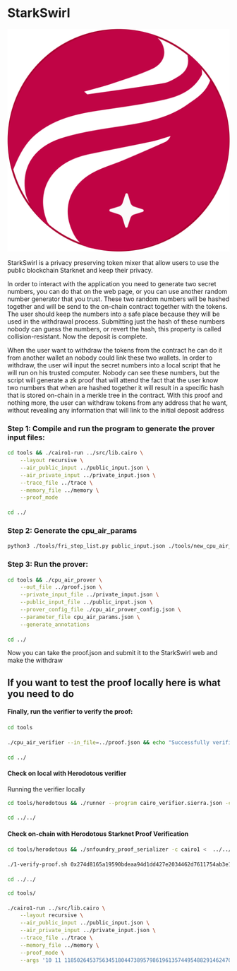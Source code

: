 # StarkSwirl

![StarkSwirl](logo.png)

StarkSwirl is a privacy preserving token mixer that allow users to use the public blockchain Starknet and keep their privacy.


In order to interact with the application you need to generate two secret numbers, you can do that on the web page, or you can use another random number generator that you trust. These two random numbers will be hashed together and will be send to the on-chain contract together with the tokens. The user should keep the numbers into a safe place because they will be used in the withdrawal process. Submitting just the hash of these numbers nobody can guess the numbers, or revert the hash, this property is called collision-resistant. Now the deposit is complete.

When the user want to withdraw the tokens from the contract he can do it from another wallet an nobody could link these two wallets. In order to withdraw, the user will input the secret numbers into a local script that he will run on his trusted computer. Nobody can see these numbers, but the script will generate a zk proof that will attend the fact that the user know two numbers that when are hashed together it will result in a specific hash that is stored on-chain in a merkle tree in the contract.
With this proof and nothing more, the user can withdraw tokens from any address that he want, without revealing any information that will link to the initial deposit address

### Step 1: Compile and run the program to generate the prover input files:
```bash
cd tools && ./cairo1-run ../src/lib.cairo \
    --layout recursive \
    --air_public_input ../public_input.json \
    --air_private_input ../private_input.json \
    --trace_file ../trace \
    --memory_file ../memory \
    --proof_mode

cd ../
```

### Step 2: Generate the cpu_air_params
```bash
python3 ./tools/fri_step_list.py public_input.json ./tools/new_cpu_air_params.json
```

### Step 3: Run the prover:

```bash
cd tools && ./cpu_air_prover \
    --out_file ../proof.json \
    --private_input_file ../private_input.json \
    --public_input_file ../public_input.json \
    --prover_config_file ./cpu_air_prover_config.json \
    --parameter_file cpu_air_params.json \
    --generate_annotations

cd ../
```
Now you can take the proof.json and submit it to the StarkSwirl web and make the withdraw


## If you want to test the proof locally here is what you need to do

#### Finally, run the verifier to verify the proof:
```bash
cd tools

./cpu_air_verifier --in_file=../proof.json && echo "Successfully verified example proof."

cd ../
```


#### Check on local with Herodotous verifier

Running the verifier locally

```bash
cd tools/herodotous && ./runner --program cairo_verifier.sierra.json -c cairo1 < ../../proof.json

cd ../../
```


#### Check on-chain with Herodotous Starknet Proof Verification
```bash
cd tools/herodotous && ./snfoundry_proof_serializer -c cairo1 <  ../../fibonacci_proof.json > ../../calldata

./1-verify-proof.sh 0x274d8165a19590bdeaa94d1dd427e2034462d7611754ab3e15714a908c60df7 ../../calldata

cd ../../
```




```bash
cd tools/

./cairo1-run ../src/lib.cairo \
    --layout recursive \
    --air_public_input ../public_input.json \
    --air_private_input ../private_input.json \
    --trace_file ../trace \
    --memory_file ../memory \
    --proof_mode \
    --args '10 11 1185026453756345180447389579861961357449548829146247015391369301029199699166 2308695618287988771354853634984546027218391505022071524672454787070787600216 [2494688673636795699140731058621453752305163011358859803833341381092752778782 2536973504930841035827773298593592681327550267909021527759854774781372267024 3168820576294055788093137617219701204279874680027811909268770663640987151107 893557775024593676856405225307484293889203777646349164712834287110724191802] 893557775024593676856405225307484293889203777646349164712834287110724191802' 


```
